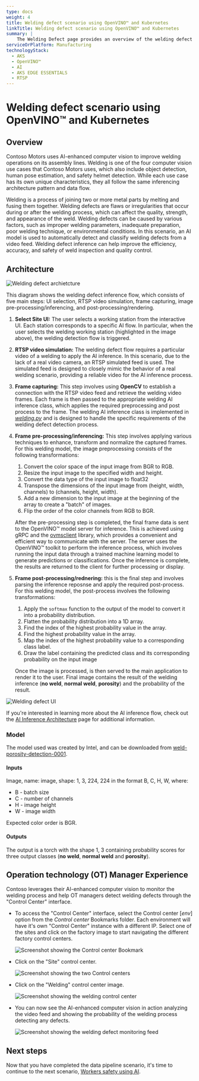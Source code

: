 ```yaml
---
type: docs
weight: 4
title: Welding defect scenario using OpenVINO™ and Kubernetes
linkTitle: Welding defect scenario using OpenVINO™ and Kubernetes
summary: |
    The Welding Defect page provides an overview of the welding defect scenario in the Contoso Motors solution. It describes the architecture and flow of information for detecting and classifying welding defects using AI. The page also explains the steps involved in the welding defect inference process, including UI selection, RTSP video simulation, frame capturing, image pre-processing/inferencing, and post-processing/rendering.
serviceOrPlatform: Manufacturing
technologyStack:
  - AKS
  - OpenVINO™
  - AI
  - AKS EDGE ESSENTIALS
  - RTSP
---
```


# Welding defect scenario using OpenVINO™ and Kubernetes

## Overview

Contoso Motors uses AI-enhanced computer vision to improve welding operations on its assembly lines. Welding is one of the four computer vision use cases that Contoso Motors uses, which also include object detection, human pose estimation, and safety helmet detection. While each use case has its own unique characteristics, they all follow the same inferencing architecture pattern and data flow.

Welding is a process of joining two or more metal parts by melting and fusing them together. Welding defects are flaws or irregularities that occur during or after the welding process, which can affect the quality, strength, and appearance of the weld. Welding defects can be caused by various factors, such as improper welding parameters, inadequate preparation, poor welding technique, or environmental conditions. In this scenario, an AI model is used to automatically detect and classify welding defects from a video feed. Welding defect inference can help improve the efficiency, accuracy, and safety of weld inspection and quality control.

## Architecture

![Welding defect archietcture](./img/flow.png)

This diagram shows the welding defect inference flow, which consists of five main steps: UI selection, RTSP video simulation, frame capturing, image pre-processing/inferencing, and post-processing/rendering.

1. **Select Site UI:** The user selects a working station from the interactive UI. Each station corresponds to a specific AI flow. In particular, when the user selects the welding working station (highlighted in the image above), the welding detection flow is triggered.

1. **RTSP video simulation:** The welding defect flow requires a particular video of a welding to apply the AI inference. In this scenario, due to the lack of a real video camera, an RTSP simulated feed is used. The simulated feed is designed to closely mimic the behavior of a real welding scenario, providing a reliable video for the AI inference process.

1. **Frame capturing:** This step involves using **OpenCV** to establish a connection with the RTSP video feed and retrieve the welding video frames. Each frame is then passed to the appropriate welding AI inference class, which applies the required preprocessing and post process to the frame. The welding AI inference class is implemented in *[welding.py](https://github.com/microsoft/jumpstart-agora-apps/blob/main/contoso_manufacturing/developer/webapp-decode/welding.py)* and is designed to handle the specific requirements of the welding defect detection process.

1. **Frame pre-processing/inferencing:** This step involves applying various techniques to enhance, transform and normalize the captured frames. For this welding model, the image preprocessing consists of the following transformations:
    1. Convert the color space of the input image from BGR to RGB.
    2. Resize the input image to the specified width and height.
    3. Convert the data type of the input image to float32
    4. Transpose the dimensions of the input image from (height, width, channels) to (channels, height, width).
    5. Add a new dimension to the input image at the beginning of the array to create a "batch" of images.
    6. Flip the order of the color channels from RGB to BGR.

    After the pre-processing step is completed, the final frame data is sent to the OpenVINO™ model server for inference. This is achieved using gRPC and the [ovmsclient](https://pypi.org/project/ovmsclient/) library, which provides a convenient and efficient way to communicate with the server. The server uses the OpenVINO™ toolkit to perform the inference process, which involves running the input data through a trained machine learning model to generate predictions or classifications. Once the inference is complete, the results are returned to the client for further processing or display.

1. **Frame post-processing/rednering:** this is the final step and involves parsing the inference reposnse and apply the required post-process. For this welding model, the post-process involves the following transformations:

    1. Apply the `softmax` function to the output of the model to convert it into a probability distribution.
    2. Flatten the probability distribution into a 1D array.
    3. Find the index of the highest probability value in the array.
    4. Find the highest probability value in the array.
    5. Map the index of the highest probability value to a corresponding class label.
    6. Draw the label containing the predicted class and its corresponding probability on the input image

    Once the image is processed, is then served to the main application to render it to the user. Final image contains the result of the welding inference (**no weld**, **normal weld**, **porosity**) and the probability of the result.

![Welding defect UI](./img/welding_ui.png)

If you're interested in learning more about the AI inference flow, check out the [AI Inference Architecture](./ai_inferencing) page for additional information.

### Model

The model used was created by Intel, and can be downloaded from [weld-porosity-detection-0001](https://docs.OpenVINO™.ai/2024/omz_models_model_weld_porosity_detection_0001.html).

#### Inputs

Image, name: image, shape: 1, 3, 224, 224 in the format B, C, H, W, where:
- B - batch size
- C - number of channels
- H - image height
- W - image width

Expected color order is BGR.

#### Outputs

The output is a torch with the shape 1, 3 containing probability scores for three output classes (**no weld**, **normal weld** and **porosity**).

## Operation technology (OT) Manager Experience

Contoso leverages their AI-enhanced computer vision to monitor the welding process and help OT managers detect welding defects through the "Control Center" interface.

- To access the "Control Center" interface, select the Control center [_env_] option from the _Control center_ Bookmarks folder. Each environment will have it's own "Control Center" instance with a different IP. Select one of the sites and click on the factory image to start navigating the different factory control centers.

  ![Screenshot showing the Control center Bookmark](./img/control-center-menu.png)

- Click on the "Site" control center.

  ![Screenshot showing the two Control centers](./img/control-center-site.png)

- Click on the "Welding" control center image.

  ![Screenshot showing the welding control center](./img/control-center-welding.png)

- You can now see the AI-enhanced computer vision in action analyzing the video feed and showing the probability of the welding process detecting any defects.

  ![Screenshot showing the welding defect monitoring feed](./img/welding-defect.png)

## Next steps

Now that you have completed the data pipeline scenario, it's time to continue to the next scenario, [Workers safety using AI](../workers_safety/).